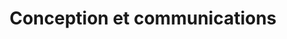 ---
type: tags
layout: list
title: "Conception et communications"
translationKey: "tag-design-and-communications"
---
